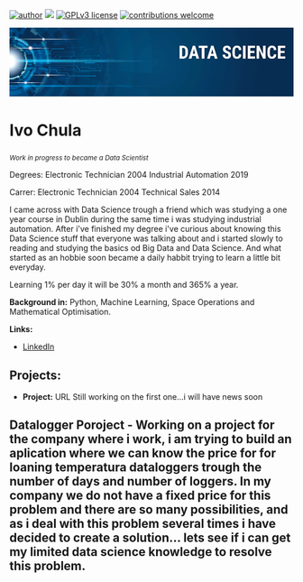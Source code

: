 [![author](https://img.shields.io/badge/author-ivochula-red.svg)](https://www.linkedin.com/in/ivochula) [![](https://img.shields.io/badge/python-3.7+-blue.svg)](https://www.python.org/downloads/release/python-365/) [![GPLv3 license](https://img.shields.io/badge/License-GPLv3-blue.svg)](http://perso.crans.org/besson/LICENSE.html) [![contributions welcome](https://img.shields.io/badge/contributions-welcome-brightgreen.svg?style=flat)](https://github.com/carlosfab/data_science/issues)

<p align="center">
  <img src="BannerdataScience.png" >
</p>


# Ivo Chula
<sub>*Work in progress to became a Data Scientist* </sub>

Degrees:
Electronic Technician 2004
Industrial Automation 2019

Carrer:
Electronic Technician 2004
Technical Sales 2014

I came across with Data Science trough a friend which was studying a one year course in Dublin during the same time i was studying industrial automation. After i've finished my degree i've curious about knowing this Data Science stuff that everyone was talking about and i started slowly to reading and studying the basics od Big Data and Data Science. And what started as an hobbie soon became a daily habbit trying to learn a little bit everyday. 

Learning 1% per day it will be 30% a month and 365% a year.


**Background in:** Python, Machine Learning, Space Operations and Mathematical Optimisation.

**Links:**
* [LinkedIn](https://www.linkedin.com/in/ivo-chula-6b05503b/)



## Projects:

* **Project:** URL
Still working on the first one...i will have news soon 

Datalogger Poroject - Working on a project for the company where i work, i am trying to build an aplication where we can know the price for for loaning temperatura dataloggers trough the number of days and number of loggers. In my company we do not have a fixed price for this problem and there are so many possibilities, and as i deal with this problem several times i have decided to create a solution... lets see if i can get my limited data science knowledge to resolve this problem.
---




